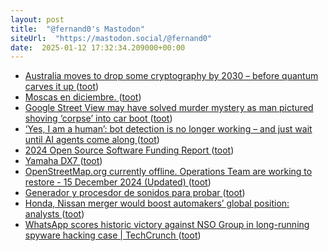 ```yaml
---
layout: post
title:  "@fernand0's Mastodon"
siteUrl:  "https://mastodon.social/@fernand0"
date:  2025-01-12 17:32:34.209000+00:00
---
```

*  [Australia moves to drop some cryptography by 2030 – before quantum carves it up ](https://www.theregister.com/2024/12/17/australia_dropping_crypto_keys) ([toot](https://mastodon.social/@fernand0/113816577914222642))
*  [Moscas en diciembre. ](https://avecesunafoto.wordpress.com/2025/01/12/moscas-en-diciembre) ([toot](https://mastodon.social/@fernand0/113816513956002267))
*  [Google Street View may have solved murder mystery as man pictured shoving ‘corpse’ into car boot ](https://www.independent.co.uk/news/world/europe/google-street-view-murder-tajueco-spain-b2666981.htm) ([toot](https://mastodon.social/@fernand0/113816418435713752))
*  [‘Yes, I am a human’: bot detection is no longer working – and just wait until AI agents come along ](https://theconversation.com/yes-i-am-a-human-bot-detection-is-no-longer-working-and-just-wait-until-ai-agents-come-along-24642) ([toot](https://mastodon.social/@fernand0/113816148123853415))
*  [2024 Open Source Software Funding Report ](https://opensourcefundingsurvey2024.com) ([toot](https://mastodon.social/@fernand0/113815417470804089))
*  [Yamaha DX7 ](https://www.flickr.com/photos/fernand0/54230362449) ([toot](https://mastodon.social/@fernand0/113815406030954232))
*  [OpenStreetMap.org currently offline. Operations Team are working to restore - 15 December 2024 (Updated) ](https://community.openstreetmap.org/t/openstreetmap-org-currently-offline-operations-team-are-working-to-restore-15-december-2024-updated/122930/) ([toot](https://mastodon.social/@fernand0/113815204264465039))
*  [Generador y procesdor de sonidos para probar ](https://www.flickr.com/photos/fernand0/54230362379) ([toot](https://mastodon.social/@fernand0/113815184622515247))
*  [Honda, Nissan merger would boost automakers’ global position: analysts ](https://www.automotivedive.com/news/honda-nissan-mitsubishi-merger-proposal/736241) ([toot](https://mastodon.social/@fernand0/113814926390624427))
*  [WhatsApp scores historic victory against NSO Group in long-running spyware hacking case \| TechCrunch ](https://techcrunch.com/2024/12/23/whatsapp-scores-historic-victory-against-nso-group-in-long-running-spyware-hacking-case) ([toot](https://mastodon.social/@fernand0/113814659057071085))
